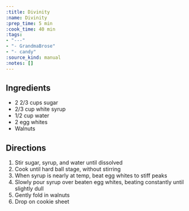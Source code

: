 ```yaml
---
:title: Divinity
:name: Divinity
:prep_time: 5 min
:cook_time: 40 min
:tags:
- "---"
- "- GrandmaBrose"
- "- candy"
:source_kind: manual
:notes: []
---
```


## Ingredients
- 2 2/3 cups sugar
- 2/3 cup white syrup
- 1/2 cup water
- 2 egg whites
- Walnuts


## Directions
1. Stir sugar, syrup, and water until dissolved
2. Cook until hard ball stage, without stirring
3. When syrup is nearly at temp, beat egg whites to stiff peaks
4. Slowly pour syrup over beaten egg whites, beating constantly until slightly dull
5. Gently fold in walnuts
6. Drop on cookie sheet
